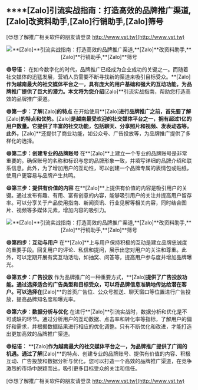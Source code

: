 ## ****[Zalo]**引流实战指南：打造高效的品牌推广渠道,**[Zalo]**改资料助手,**[Zalo]**行销助手,**[Zalo]**筛号**

[😍想了解推广相关软件的朋友请登录 http://www.vst.tw](http://www.vst.tw)

 <center><img src="https://vst.tw/MP4/tuiguang/png/2.png" alt="**[Zalo]**引流实战指南：打造高效的品牌推广渠道,**[Zalo]**改资料助手,**[Zalo]**行销助手,**[Zalo]**筛号"></center>

**😄导语：**
在如今数字化的时代，品牌推广已经成为企业成功的关键之一。而随着社交媒体的迅猛发展，营销人员需要不断寻找新的渠道来吸引目标受众。**[Zalo]**作为越南最大的社交媒体平台之一，具有庞大的用户基础和强大的互动功能，为品牌推广提供了巨大的潜力。本文将为您介绍**[Zalo]**引流实战指南，帮助您打造高效的品牌推广渠道。

**😄第一步：了解**[Zalo]**的特点**
在开始使用**[Zalo]**进行品牌推广之前，首先要了解**[Zalo]**的特点和优势。**[Zalo]**是越南最受欢迎的社交媒体平台之一，拥有超过1亿的用户数量。它提供了丰富的社交功能，包括聊天、分享照片和视频、发表动态等。此外，**[Zalo]**还提供了商业功能，如公众号、广告投放等，为品牌推广提供了多样化的选择。

**😄第二步：创建专业的品牌账号**
在**[Zalo]**上建立一个专业的品牌账号是非常重要的。确保账号的名称和标识与您的品牌形象一致，并填写详细的品牌介绍和联系信息。此外，为了增加用户的互动性，可以创建一个品牌专属的表情包或贴纸，使用户更容易与品牌产生共鸣。

**😄第三步：提供有价值的内容**
在**[Zalo]**上提供有价值的内容是吸引用户的关键。通过发布有趣、有用、富有创意的内容，能够吸引用户的关注并提高用户留存率。可以分享关于产品使用指南、新闻资讯、行业见解等相关内容，同时结合图片、视频等多媒体元素，增加内容的吸引力。

 <center><img src="https://vst.tw/MP4/tuiguang/png/2.png" alt="**[Zalo]**引流实战指南：打造高效的品牌推广渠道,**[Zalo]**改资料助手,**[Zalo]**行销助手,**[Zalo]**筛号"></center>

**😄第四步：互动与用户**
在**[Zalo]**上与用户保持积极的互动是建立品牌忠诚度的重要手段。回复用户的评论、私信和提问，展示出您对用户的关注和尊重。此外，可以定期开展有奖互动活动，如抽奖、问答等，提高用户参与度并增加品牌曝光。

**😄第五步：广告投放**
作为品牌推广的一种重要方式，**[Zalo]**提供了广告投放功能。通过选择适合的广告类型和目标受众，可以将品牌信息准确地传达给潜在客户。可以选择在**[Zalo]**的首页广告位、公众号推送、聊天窗口等位置进行广告投放，提高品牌知名度和曝光率。

**😄第六步：数据分析与优化**
在进行**[Zalo]**引流实战时，数据分析和优化是不可或缺的环节。通过分析用户的互动数据、点击率和转化率等指标，了解用户的偏好和需求，并根据数据结果进行相应的优化调整。只有不断优化和改进，才能打造出更加高效的品牌推广渠道。

**😄结语：**
**[Zalo]**作为越南最大的社交媒体平台之一，为品牌推广提供了广阔的机遇。通过了解**[Zalo]**的特点、创建专业的品牌账号、提供有价值的内容、积极互动、广告投放和数据分析与优化，您可以打造一个高效的品牌推广渠道，在竞争激烈的市场中脱颖而出，吸引更多目标受众的关注和信任。

[😍想了解推广相关软件的朋友请登录 http://www.vst.tw](http://www.vst.tw)



